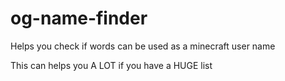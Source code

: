 # og-name-finder
Helps you check if words can be used as a minecraft user name 

This can helps you A LOT if you have a HUGE list

